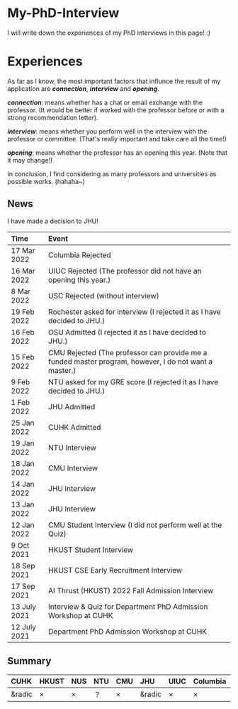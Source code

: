 # My-PhD-Interview

I will write down the experiences of my PhD interviews in this page!
:)

# Experiences
As far as I know, the most important factors that influnce the result of my application are ***connection***, ***interview*** and ***opening***.

***connection***: means whether has a chat or email exchange with the professor. (It would be better if worked with the professor before or with a strong recommendation letter).

***interview***: means whether you perform well in the interview with the professor or committee. (That's really important and take care all the time!)

***opening***: means whether the professor has an opening this year. (Note that it may change!)

In conclusion, I find considering as many professors and universities as possible works. (hahaha~)


## News
I have made a decision to JHU!

|Time|Event|
| :-----|:----- |
|17 Mar 2022 | Columbia Rejected|
|16 Mar 2022 | UIUC Rejected (The professor did not have an opening this year.)|
|8 Mar 2022 | USC Rejected (without interview)|
|19 Feb 2022 | Rochester asked for interview (I rejected it as I have decided to JHU.)|
|16 Feb 2022 | OSU Admitted (I rejected it as I have decided to JHU.)|
|15 Feb 2022 | CMU Rejected (The professor can provide me a funded master program, however, I do not want a master.)|
|9 Feb 2022 | NTU asked for my GRE score (I rejected it as I have decided to JHU.)|
|1 Feb 2022 | JHU Admitted|
|25 Jan 2022 | CUHK Admitted|
|19 Jan 2022 | NTU Interview|
|18 Jan 2022 | CMU Interview|
|14 Jan 2022 | JHU Interview|
|13 Jan 2022 | JHU Interview|
|12 Jan 2022 | CMU Student Interview (I did not perform well at the Quiz)|
|9 Oct 2021 | HKUST Student Interview|
|18 Sep 2021 | HKUST CSE Early Recruitment Interview|
|17 Sep 2021 | AI Thrust (HKUST) 2022 Fall Admission Interview|
|13 July 2021 | Interview & Quiz for Department PhD Admission Workshop at CUHK|
|12 July 2021 | Department PhD Admission Workshop at CUHK|

## Summary
|CUHK|HKUST|NUS|NTU|CMU|JHU|UIUC|Columbia|USC|Rochester|OSU|
| :-----|:----- |:-----|:----- |:-----|:----- |:-----|:----- |:-----|:----- |:----- |
| &radic |×|×|？|×|&radic|× |×|×|？ |&radic |
